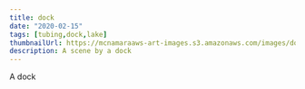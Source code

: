 ```yaml
---
title: dock
date: "2020-02-15"
tags: [tubing,dock,lake]
thumbnailUrl: https://mcnamaraaws-art-images.s3.amazonaws.com/images/dock.jpg
description: A scene by a dock
---
```


A dock